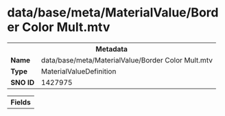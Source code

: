 <h1>data/base/meta/MaterialValue/Border Color Mult.mtv</h1><table><tr><th colspan="100%">Metadata</th></tr><tr><td><b>Name</b></td><td>data/base/meta/MaterialValue/Border Color Mult.mtv</td></tr><tr><td><b>Type</b></td><td>MaterialValueDefinition</td></tr><tr><td><b>SNO ID</b></td><td>1427975</td></tr></table>

<table><tr><th colspan="100%">Fields</th></tr></table>

